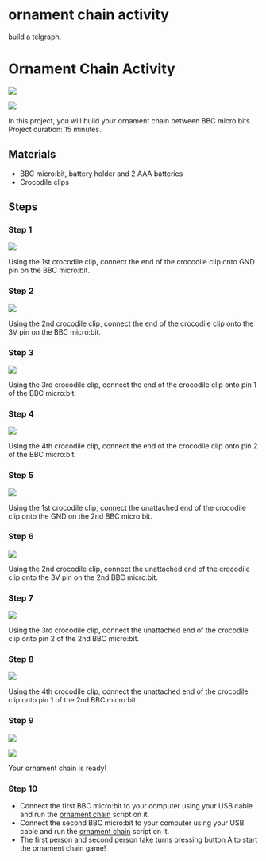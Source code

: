 # ornament chain activity 

build a telgraph.

# Ornament Chain Activity

![](/static/mb/lessons/ornament-chain-0.jpg)

![](/static/mb/lessons/ornament-chain-1.jpg)

In this project, you will build your ornament chain between BBC micro:bits. Project duration: 15 minutes.

## Materials

* BBC micro:bit, battery holder and 2 AAA batteries
* Crocodile clips

## Steps

### Step 1

![](/static/mb/lessons/banana-keyboard-1.png)

Using the 1st crocodile clip, connect the end of the crocodile clip onto GND pin on the BBC micro:bit.

### Step 2

![](/static/mb/lessons/ornament-chain-2.png)

Using the 2nd crocodile clip, connect the end of the crocodile clip onto the 3V pin on the BBC micro:bit.

### Step 3

![](/static/mb/lessons/ornament-chain-3.png)

Using the 3rd crocodile clip, connect the end of the crocodile clip onto pin 1 of the BBC micro:bit.

### Step 4

![](/static/mb/lessons/ornament-chain-4.png)

Using the 4th crocodile clip, connect the end of the crocodile clip onto pin 2 of the BBC micro:bit.

### Step 5

![](/static/mb/lessons/ornament-chain-5.png)

Using the 1st crocodile clip, connect the unattached end of the crocodile clip onto the GND on the 2nd BBC micro:bit.

### Step 6

![](/static/mb/lessons/ornament-chain-6.png)

Using the 2nd crocodile clip, connect the unattached end of the crocodile clip onto the 3V pin on the 2nd BBC micro:bit.

### Step 7

![](/static/mb/lessons/ornament-chain-7.png)

Using the 3rd crocodile clip, connect the unattached end of the crocodile clip onto pin 2 of the 2nd BBC micro:bit.

### Step 8

![](/static/mb/lessons/ornament-chain-8.png)

Using the 4th crocodile clip, connect the unattached end of the crocodile clip onto pin 1 of the 2nd BBC micro:bit

### Step 9

![](/static/mb/lessons/ornament-chain-0.jpg)

![](/static/mb/lessons/ornament-chain-1.jpg)

Your ornament chain is ready!

### Step 10

* Connect the first BBC micro:bit to your computer using your USB cable and run the [ornament chain](/microbit/rnvpgo) script on it.
* Connect the second BBC micro:bit to your computer using your USB cable and run the [ornament chain](/microbit/rnvpgo) script on it.
* The first person and second person take turns pressing button A to start the ornament chain game!
